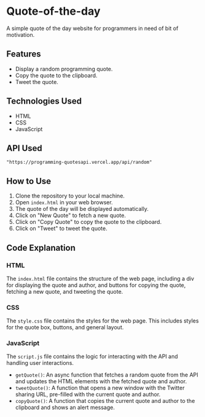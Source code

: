 # Quote-of-the-day
A simple quote of the day website for programmers in need of bit of motivation.

## Features

- Display a random programming quote.
- Copy the quote to the clipboard.
- Tweet the quote.

## Technologies Used

- HTML
- CSS
- JavaScript

## API Used
```
"https://programming-quotesapi.vercel.app/api/random"
```

## How to Use

1. Clone the repository to your local machine.
2. Open `index.html` in your web browser.
3. The quote of the day will be displayed automatically.
4. Click on "New Quote" to fetch a new quote.
5. Click on "Copy Quote" to copy the quote to the clipboard.
6. Click on "Tweet" to tweet the quote.

## Code Explanation

### HTML

The `index.html` file contains the structure of the web page, including a div for displaying the quote and author, and buttons for copying the quote, fetching a new quote, and tweeting the quote.

### CSS

The `style.css` file contains the styles for the web page. This includes styles for the quote box, buttons, and general layout.

### JavaScript

The `script.js` file contains the logic for interacting with the API and handling user interactions.

- `getQuote()`: An async function that fetches a random quote from the API and updates the HTML elements with the fetched quote and author.
- `tweetQuote()`: A function that opens a new window with the Twitter sharing URL, pre-filled with the current quote and author.
- `copyQuote()`: A function that copies the current quote and author to the clipboard and shows an alert message.
